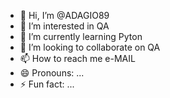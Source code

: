 - 👋 Hi, I’m @ADAGIO89
- 👀 I’m interested in QA
- 🌱 I’m currently learning Pyton
- 💞️ I’m looking to collaborate on QA
- 📫 How to reach me e-MAIL
- 😄 Pronouns: ...
- ⚡ Fun fact: ...

<!---
ADAGIO89/ADAGIO89 is a ✨ special ✨ repository because its `README.md` (this file) appears on your GitHub profile.
You can click the Preview link to take a look at your changes.
--->

